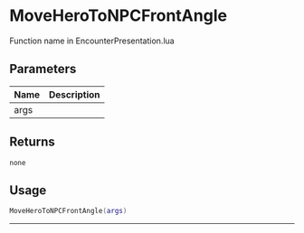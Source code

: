 # MoveHeroToNPCFrontAngle

Function name in EncounterPresentation.lua

## Parameters

| Name | Description |
| ---- | ----------- |
| args |             |

## Returns

`none`

## Usage

```lua
MoveHeroToNPCFrontAngle(args)
```

---
